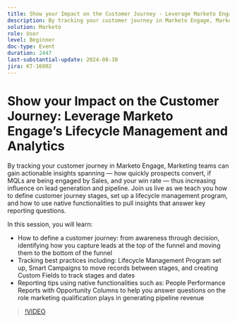 ```yaml
---
title: Show your Impact on the Customer Journey - Leverage Marketo Engage’s Lifecycle Management and Analytics
description: By tracking your customer journey in Marketo Engage, Marketing teams can gain actionable insights spanning — how quickly prospects convert, if MQLs are being engaged by Sales, and your win rate — thus increasing influence on lead generation and pipeline. Join us live as we teach you how to define customer journey stages, set up a lifecycle management program, and how to use native functionalities to pull insights that answer key reporting questions.    In this session, you will learn   How to define a customer journey  from awareness through decision, identifying how you capture leads at the top of the funnel and moving them to the bottom of the funnel    Tracking best practices including Lifecycle Management Program set up, Smart Campaigns to move records between stages, and creating Custom Fields to track stages and dates   Reporting tips using native functionalities such as People Performance Reports with Opportunity Columns to help you answer questions on the role marketing qualification plays in generating pipeline revenue
solution: Marketo
role: User
level: Beginner
doc-type: Event
duration: 2447
last-substantial-update: 2024-08-30
jira: KT-16002
---
```


# Show your Impact on the Customer Journey: Leverage Marketo Engage’s Lifecycle Management and Analytics

By tracking your customer journey in Marketo Engage, Marketing teams can gain actionable insights spanning — how quickly prospects convert, if MQLs are being engaged by Sales, and your win rate — thus increasing influence on lead generation and pipeline. Join us live as we teach you how to define customer journey stages, set up a lifecycle management program, and how to use native functionalities to pull insights that answer key reporting questions.

 In this session, you will learn:

* How to define a customer journey: from awareness through decision, identifying how you capture leads at the top of the funnel and moving them to the bottom of the funnel
* Tracking best practices including: Lifecycle Management Program set up, Smart Campaigns to move records between stages, and creating Custom Fields to track stages and dates  
* Reporting tips using native functionalities such as: People Performance Reports with Opportunity Columns to help you answer questions on the role marketing qualification plays in generating pipeline revenue

>[!VIDEO](https://video.tv.adobe.com/v/3432945/?learn=on)
